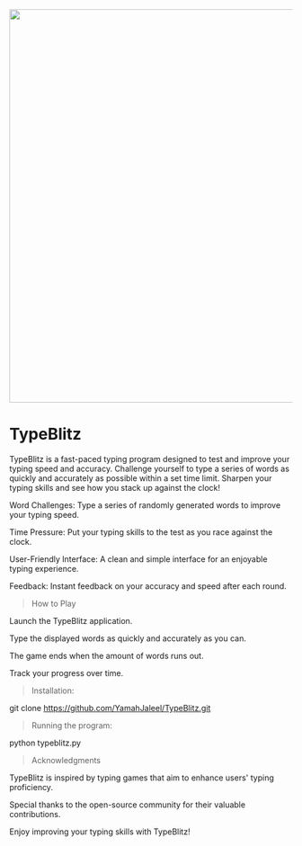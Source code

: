 <div align="center">
  <img src="https://media.giphy.com/media/xonOzxf2M8hNu/giphy.gif" width="700"/>
</div>

# TypeBlitz

TypeBlitz is a fast-paced typing program designed to test and improve your typing speed and accuracy. Challenge yourself to type a series of words as quickly and accurately as possible within a set time limit. Sharpen your typing skills and see how you stack up against the clock!

Word Challenges: Type a series of randomly generated words to improve your typing speed.

Time Pressure: Put your typing skills to the test as you race against the clock.

User-Friendly Interface: A clean and simple interface for an enjoyable typing experience.

Feedback: Instant feedback on your accuracy and speed after each round.

> How to Play

Launch the TypeBlitz application.

Type the displayed words as quickly and accurately as you can.

The game ends when the amount of words runs out.

Track your progress over time.

> Installation:

git clone https://github.com/YamahJaleel/TypeBlitz.git

> Running the program: 

python typeblitz.py

> Acknowledgments

TypeBlitz is inspired by typing games that aim to enhance users' typing proficiency. 

Special thanks to the open-source community for their valuable contributions.

Enjoy improving your typing skills with TypeBlitz!
